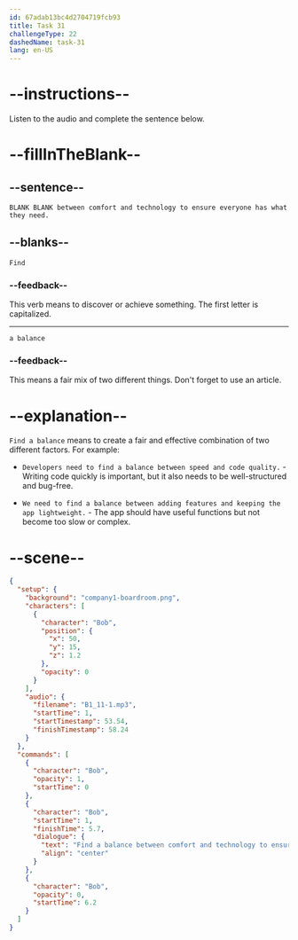```yaml
---
id: 67adab13bc4d2704719fcb93
title: Task 31
challengeType: 22
dashedName: task-31
lang: en-US
---
```


<!-- (Audio) Bob: Find a balance between comfort and technology to ensure everyone has what they need. -->

# --instructions--

Listen to the audio and complete the sentence below.

# --fillInTheBlank--

## --sentence--

`BLANK BLANK between comfort and technology to ensure everyone has what they need.`

## --blanks--

`Find`

### --feedback--

This verb means to discover or achieve something. The first letter is capitalized.

---

`a balance`

### --feedback--

This means a fair mix of two different things. Don't forget to use an article.

# --explanation--

`Find a balance` means to create a fair and effective combination of two different factors. For example:

- `Developers need to find a balance between speed and code quality.` - Writing code quickly is important, but it also needs to be well-structured and bug-free.

- `We need to find a balance between adding features and keeping the app lightweight.` - The app should have useful functions but not become too slow or complex.

# --scene--

```json
{
  "setup": {
    "background": "company1-boardroom.png",
    "characters": [
      {
        "character": "Bob",
        "position": {
          "x": 50,
          "y": 15,
          "z": 1.2
        },
        "opacity": 0
      }
    ],
    "audio": {
      "filename": "B1_11-1.mp3",
      "startTime": 1,
      "startTimestamp": 53.54,
      "finishTimestamp": 58.24
    }
  },
  "commands": [
    {
      "character": "Bob",
      "opacity": 1,
      "startTime": 0
    },
    {
      "character": "Bob",
      "startTime": 1,
      "finishTime": 5.7,
      "dialogue": {
        "text": "Find a balance between comfort and technology to ensure everyone has what they need.",
        "align": "center"
      }
    },
    {
      "character": "Bob",
      "opacity": 0,
      "startTime": 6.2
    }
  ]
}
```
